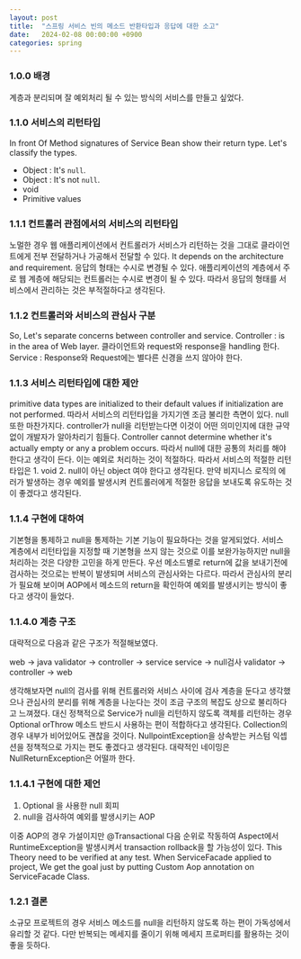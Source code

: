 ```yaml
---
layout: post
title:  "스프링 서비스 빈의 메소드 반환타입과 응답에 대한 소고"
date:   2024-02-08 00:00:00 +0900
categories: spring
---
```


### 1.0.0 배경
 계층과 분리되며 잘 예외처리 될 수 있는 방식의 서비스를 만들고 싶었다.
 
### 1.1.0 서비스의 리턴타입
 In front Of Method signatures of Service Bean show their return type. Let's classify the types.
 - Object : It's `null`.
 - Object : It's not `null`.
 - void
 - Primitive values

### 1.1.1 컨트롤러 관점에서의 서비스의 리턴타입
노멀한 경우 웹 애플리케이션에서 컨트롤러가 서비스가 리턴하는 것을 그대로 클라이언트에게 전부 전달하거나 가공해서 전달할 수 있다. It depends on the architecture and requirement. 응답의 형태는 수시로 변경될 수 있다. 애플리케이션의 계층에서 주로 웹 계층에 해당되는 컨트롤러는 수시로 변경이 될 수 있다. 따라서 응답의 형태를 서비스에서 관리하는 것은 부적절하다고 생각된다.

### 1.1.2 컨트롤러와 서비스의 관심사 구분
 So, Let's separate concerns between controller and service. 
 Controller : is in the area of Web layer. 클라이언트와 request와 response을 handling 한다. 
 Service : Response와 Request에는 별다른 신경을 쓰지 않아야 한다. 
 
### 1.1.3 서비스 리턴타입에 대한 제안
 primitive data types are initialized to their default values if initialization are not performed. 따라서 서비스의 리턴타입을 가지기엔 조금 불리한 측면이 있다.
  null 또한 마찬가지다. controller가 null을 리턴받는다면 이것이 어떤 의미인지에 대한 규약없이 개발자가 알아차리기 힘들다. Controller cannot determine whether it's actually empty or any a problem occurs. 따라서 null에 대한 공통의 처리를 해야한다고 생각이 든다. 이는 예외로 처리하는 것이 적절하다. 따라서 서비스의 적절한 리턴타입은 1. void 2. null이 아닌 object 여야 한다고 생각된다. 만약 비지니스 로직의 에러가 발생하는 경우 예외를 발생시켜 컨트롤러에게 적절한 응답을 보내도록 유도하는 것이 좋겠다고 생각된다.
 
### 1.1.4 구현에 대하여
 기본형을 통제하고 null을 통제하는 기본 기능이 필요하다는 것을 알게되었다. 서비스 계층에서 리턴타입을 지정할 때 기본형을 쓰지 않는 것으로 이를 보완가능하지만 null을 처리하는 것은 다양한 고민을 하게 만든다. 우선 메소드별로 return에 값을 보내기전에 검사하는 것으로는 반복이 발생되며 서비스의 관심사와는 다르다. 따라서 관심사의 분리가 필요해 보이며 AOP에서 메소드의 return을 확인하여 예외를 발생시키는 방식이 좋다고 생각이 들었다. 

### 1.1.4.0 계층 구조
 대략적으로 다음과 같은 구조가 적절해보였다.

 web -> java validator -> controller -> service
 service -> null검사 validator -> controller -> web
 
 생각해보자면 null의 검사를 위해 컨트롤러와 서비스 사이에 검사 계층을 둔다고 생각했으나 관심사의 분리를 위해 계층을 나눈다는 것이 조금 구조의 복잡도 상으로 불리하다고 느껴졌다.
 대신 정책적으로 Service가 null을 리턴하지 않도록 객체를 리턴하는 경우 Optional orThrow 메소드 반드시 사용하는 편이 적합하다고 생각된다. Collection의 경우 내부가 비어있어도 괜찮을 것이다. NullpointException을 상속받는 커스텀 익셉션을 정책적으로 가지는 편도 좋겠다고 생각된다. 대략적인 네이밍은 NullReturnException은 어떨까 한다. 

### 1.1.4.1 구현에 대한 제언
1. Optional 을 사용한 null 회피
2. null을 검사하여 예외를 발생시키는 AOP

이중 AOP의 경우 가설이지만 @Transactional 다음 순위로 작동하여 Aspect에서 RuntimeException을 발생시켜서 transaction rollback을 할 가능성이 있다. This Theory need to be verified at any test. When ServiceFacade applied to project, We get the goal just by putting Custom Aop annotation on ServiceFacade Class. 

### 1.2.1 결론
소규모 프로젝트의 경우 서비스 메소드를 null을 리턴하지 않도록 하는 편이 가독성에서 유리할 것 같다. 다만 반복되는 메세지를 줄이기 위해 메세지 프로퍼티를 활용하는 것이 좋을 듯하다.